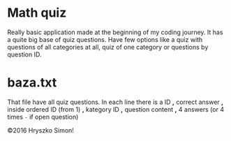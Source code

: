 # Math quiz

Really basic application made at the beginning of my coding journey. It has a quite big base of quiz questions. Have few options like a quiz with questions of all categories at all, quiz of one category or questions by question ID.

# baza.txt
That file have all quiz questions. In each line there is a ID **,** correct answer **,** inside ordered ID (from 1) **,** kategory ID **,** question content **,** 4 answers (or 4 times `-` if open question)

&copy;2016 Hryszko Simon!